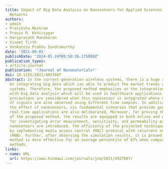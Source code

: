 ```yaml
---
title: Impact of Big Data Analysis on Nanosensors for Applied Sciences Using Neural
  Networks
authors:
- admin
- Pratiksha Meshram
- Pravin R. Kshirsagar
- Hariprasath Manoharan
- Vineet Tirth
- Venkatesa Prabhu Sundramurthy
date: '2021-09-01'
publishDate: '2024-01-24T08:50:26.175000Z'
publication_types:
- article-journal
publication: '*Journal of Nanomaterials*'
doi: 10.1155/2021/4927607
abstract: In the current-generation wireless systems, there is a huge requirement
  on integrating big data which can able to predict the market trends of all application
  systems. Therefore, the proposed method emphasizes on the integration of nanosensors
  with big data analysis which will be used in healthcare applications. Also, safety
  precautions are considered when this nanosensor is integrated where depth and reflection
  of signals are also observed using different time samples. In addition, to analyze
  the effect of nanosensors, six fundamental scenarios that provide good impact on
  real-time applications are also deliberated. Moreover, for proving the adeptness
  of the proposed method, the results are equipped in both online and offline analyses
  for investigating error measurement, sensitivity, and permeability parameters. Since
  nanosensors are introduced, the efficiency of the projected technique is increased
  by implementing media access control (MAC) protocol with recurrent neural network
  (RNN). Further, after observing the simulation results, it is proved that the proposed
  method is more effective for an average percentile of 67% when compared to the existing
  methods.
links:
- name: URL
  url: https://www.hindawi.com/journals/jnm/2021/4927607/
---
```

